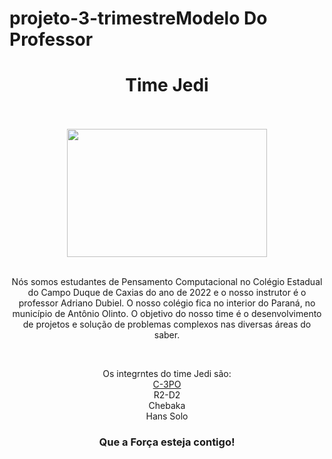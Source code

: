 # projeto-3-trimestreModelo Do Professor
<center><h1>Time Jedi</h1></center>
<br>
<br>
<center><img src="time_jedi.jpg" width="320" height="205"></center>
<br>
<center>
  <p>Nós somos estudantes de Pensamento Computacional no Colégio Estadual do Campo Duque de Caxias do ano de 2022 e o nosso instrutor é o professor Adriano Dubiel. O nosso colégio fica no interior do Paraná, 
  no município de Antônio Olinto. O objetivo do nosso time é o desenvolvimento de projetos e solução de problemas complexos nas diversas áreas do saber.</p>
</center> 

<br>
<p>
<center>
  Os integrntes do time Jedi são:<br>
  <a href="c3po.html">C-3PO </a><br>
  R2-D2<br>
  Chebaka<br>
  Hans Solo<br>
</p>
<h3>Que a Força esteja contigo!</h3>
</center>
